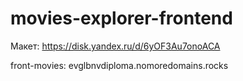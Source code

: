 # movies-explorer-frontend

Макет: https://disk.yandex.ru/d/6yOF3Au7onoACA

front-movies: evglbnvdiploma.nomoredomains.rocks